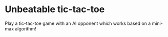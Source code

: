 # Unbeatable tic-tac-toe

Play a tic-tac-toe game with an AI opponent which works based on a mini-max algorithm!
